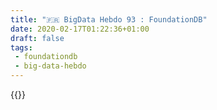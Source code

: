 ```yaml
---
title: "🇫🇷 BigData Hebdo 93 : FoundationDB"
date: 2020-02-17T01:22:36+01:00
draft: false
tags:
 - foundationdb
 - big-data-hebdo
---
```


{{<spreaker href="https://www.spreaker.com/user/vhe74/episode-93-foundation-db" data-resource="episode_id=22870946" data-cover="https://d3wo5wojvuv7l.cloudfront.net/images.spreaker.com/original/a772fb5f61385670ce37a4657801b475.jpg" link="">}}